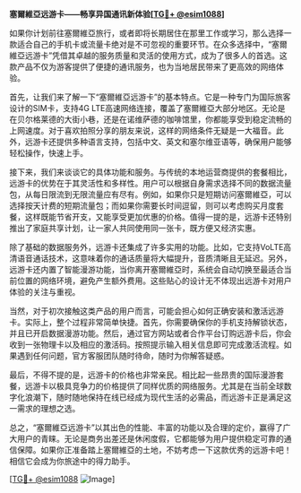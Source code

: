 **塞爾維亞远游卡——畅享异国通讯新体验[[TG💪+ @esim1088](https://t.me/s/esim1088)]**

如果你计划前往塞爾維亞旅行，或者即将长期居住在那里工作或学习，那么选择一款适合自己的手机卡或流量卡绝对是不可忽视的重要环节。在众多选择中，“塞爾維亞远游卡”凭借其卓越的服务质量和灵活的使用方式，成为了很多人的首选。这款产品不仅为游客提供了便捷的通讯服务，也为当地居民带来了更高效的网络体验。

首先，让我们来了解一下“塞爾維亞远游卡”的基本特点。它是一种专门为国际旅客设计的SIM卡，支持4G LTE高速网络连接，覆盖了塞爾維亞大部分地区。无论是在贝尔格莱德的大街小巷，还是在诺维萨德的咖啡馆里，你都能享受到稳定流畅的上网速度。对于喜欢拍照分享的朋友来说，这样的网络条件无疑是一大福音。此外，远游卡还提供多种语言支持，包括中文、英文和塞尔维亚语等，确保用户能够轻松操作，快速上手。

接下来，我们来谈谈它的具体功能和服务。与传统的本地运营商提供的套餐相比，远游卡的优势在于其灵活性和多样性。用户可以根据自身需求选择不同的数据流量包，从每日限流到无限流量应有尽有。例如，如果你只是短期访问塞爾維亞，可以选择按天计费的短期流量包；而如果你需要长时间逗留，则可以考虑购买月度套餐，这样既能节省开支，又能享受更加优惠的价格。值得一提的是，远游卡还特别推出了家庭共享计划，让一家人共同使用同一张卡，既方便又经济实惠。

除了基础的数据服务外，远游卡还集成了许多实用的功能。比如，它支持VoLTE高清语音通话技术，这意味着你的通话质量将大幅提升，音质清晰且无延迟。另外，远游卡还内置了智能漫游功能，当你离开塞爾維亞时，系统会自动切换至最适合当前位置的网络环境，避免产生额外费用。这些贴心的设计无不体现出远游卡对用户体验的关注与重视。

当然，对于初次接触这类产品的用户而言，可能会担心如何正确安装和激活远游卡。实际上，整个过程非常简单快捷。首先，你需要确保你的手机支持解锁状态，并且已开启数据漫游功能。然后，通过官方网站或者合作平台订购远游卡后，你会收到一张物理卡以及相应的激活码。按照提示输入相关信息即可完成激活流程。如果遇到任何问题，官方客服团队随时待命，随时为你解答疑惑。

最后，不得不提的是，远游卡的价格也非常亲民。相比起一些昂贵的国际漫游套餐，远游卡以极具竞争力的价格提供了同样优质的网络服务。尤其是在当前全球数字化浪潮下，随时随地保持在线已经成为现代生活的必需品，而远游卡正是满足这一需求的理想之选。

总之，“塞爾維亞远游卡”以其出色的性能、丰富的功能以及合理的定价，赢得了广大用户的青睐。无论是商务出差还是休闲度假，它都能够为用户提供稳定可靠的通信保障。如果你正准备踏上塞爾維亞的土地，不妨考虑一下这款优秀的远游卡吧！相信它会成为你旅途中的得力助手。

[[TG💪+ @esim1088](https://t.me/s/esim1088) ![Image](https://i.postimg.cc/4NQfJmqS/Snipaste-2025-05-13-00-14-12.png)]
